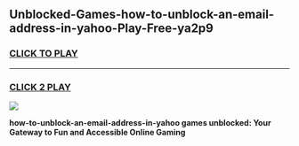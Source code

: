 
## Unblocked-Games-how-to-unblock-an-email-address-in-yahoo-Play-Free-ya2p9
<h3>
<a href="https://premium76.site?title=how-to-unblock-an-email-address-in-yahoo&ref=23A">CLICK TO PLAY</a></h3>
<hr>

<h3>
<a href="https://premium76.site?title=how-to-unblock-an-email-address-in-yahoo&ref=23A">CLICK 2 PLAY</a>
  
</h3>

<a href="https://premium76.site?title=how-to-unblock-an-email-address-in-yahoo&ref=23A"><img src="https://clearcache.store/games.png"></a>


**how-to-unblock-an-email-address-in-yahoo games unblocked: Your Gateway to Fun and Accessible Online Gaming**
